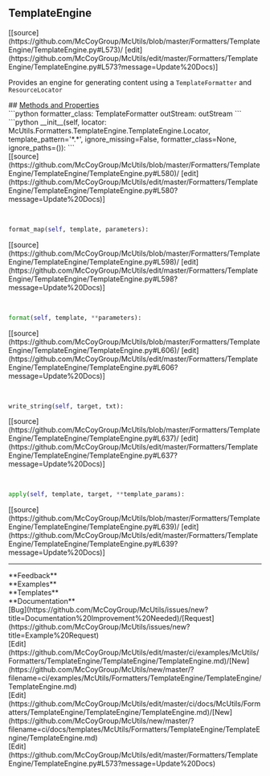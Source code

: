 ## <a id="McUtils.Formatters.TemplateEngine.TemplateEngine.TemplateEngine">TemplateEngine</a> 

<div class="docs-source-link" markdown="1">
[[source](https://github.com/McCoyGroup/McUtils/blob/master/Formatters/TemplateEngine/TemplateEngine.py#L573)/
[edit](https://github.com/McCoyGroup/McUtils/edit/master/Formatters/TemplateEngine/TemplateEngine.py#L573?message=Update%20Docs)]
</div>

Provides an engine for generating content using a
`TemplateFormatter` and `ResourceLocator`







<div class="collapsible-section">
 <div class="collapsible-section collapsible-section-header" markdown="1">
## <a class="collapse-link" data-toggle="collapse" href="#methods" markdown="1"> Methods and Properties</a> <a class="float-right" data-toggle="collapse" href="#methods"><i class="fa fa-chevron-down"></i></a>
 </div>
 <div class="collapsible-section collapsible-section-body collapse show" id="methods" markdown="1">
 ```python
formatter_class: TemplateFormatter
outStream: outStream
```
<a id="McUtils.Formatters.TemplateEngine.TemplateEngine.TemplateEngine.__init__" class="docs-object-method">&nbsp;</a> 
```python
__init__(self, locator: McUtils.Formatters.TemplateEngine.TemplateEngine.Locator, template_pattern='*.*', ignore_missing=False, formatter_class=None, ignore_paths=()): 
```
<div class="docs-source-link" markdown="1">
[[source](https://github.com/McCoyGroup/McUtils/blob/master/Formatters/TemplateEngine/TemplateEngine/TemplateEngine.py#L580)/
[edit](https://github.com/McCoyGroup/McUtils/edit/master/Formatters/TemplateEngine/TemplateEngine/TemplateEngine.py#L580?message=Update%20Docs)]
</div>


<a id="McUtils.Formatters.TemplateEngine.TemplateEngine.TemplateEngine.format_map" class="docs-object-method">&nbsp;</a> 
```python
format_map(self, template, parameters): 
```
<div class="docs-source-link" markdown="1">
[[source](https://github.com/McCoyGroup/McUtils/blob/master/Formatters/TemplateEngine/TemplateEngine/TemplateEngine.py#L598)/
[edit](https://github.com/McCoyGroup/McUtils/edit/master/Formatters/TemplateEngine/TemplateEngine/TemplateEngine.py#L598?message=Update%20Docs)]
</div>


<a id="McUtils.Formatters.TemplateEngine.TemplateEngine.TemplateEngine.format" class="docs-object-method">&nbsp;</a> 
```python
format(self, template, **parameters): 
```
<div class="docs-source-link" markdown="1">
[[source](https://github.com/McCoyGroup/McUtils/blob/master/Formatters/TemplateEngine/TemplateEngine/TemplateEngine.py#L606)/
[edit](https://github.com/McCoyGroup/McUtils/edit/master/Formatters/TemplateEngine/TemplateEngine/TemplateEngine.py#L606?message=Update%20Docs)]
</div>


<a id="McUtils.Formatters.TemplateEngine.TemplateEngine.TemplateEngine.write_string" class="docs-object-method">&nbsp;</a> 
```python
write_string(self, target, txt): 
```
<div class="docs-source-link" markdown="1">
[[source](https://github.com/McCoyGroup/McUtils/blob/master/Formatters/TemplateEngine/TemplateEngine/TemplateEngine.py#L637)/
[edit](https://github.com/McCoyGroup/McUtils/edit/master/Formatters/TemplateEngine/TemplateEngine/TemplateEngine.py#L637?message=Update%20Docs)]
</div>


<a id="McUtils.Formatters.TemplateEngine.TemplateEngine.TemplateEngine.apply" class="docs-object-method">&nbsp;</a> 
```python
apply(self, template, target, **template_params): 
```
<div class="docs-source-link" markdown="1">
[[source](https://github.com/McCoyGroup/McUtils/blob/master/Formatters/TemplateEngine/TemplateEngine/TemplateEngine.py#L639)/
[edit](https://github.com/McCoyGroup/McUtils/edit/master/Formatters/TemplateEngine/TemplateEngine/TemplateEngine.py#L639?message=Update%20Docs)]
</div>
 </div>
</div>












---


<div markdown="1" class="text-secondary">
<div class="container">
  <div class="row">
   <div class="col" markdown="1">
**Feedback**   
</div>
   <div class="col" markdown="1">
**Examples**   
</div>
   <div class="col" markdown="1">
**Templates**   
</div>
   <div class="col" markdown="1">
**Documentation**   
</div>
   <div class="col" markdown="1">
   
</div>
   <div class="col" markdown="1">
   
</div>
   <div class="col" markdown="1">
   
</div>
</div>
  <div class="row">
   <div class="col" markdown="1">
[Bug](https://github.com/McCoyGroup/McUtils/issues/new?title=Documentation%20Improvement%20Needed)/[Request](https://github.com/McCoyGroup/McUtils/issues/new?title=Example%20Request)   
</div>
   <div class="col" markdown="1">
[Edit](https://github.com/McCoyGroup/McUtils/edit/master/ci/examples/McUtils/Formatters/TemplateEngine/TemplateEngine/TemplateEngine.md)/[New](https://github.com/McCoyGroup/McUtils/new/master/?filename=ci/examples/McUtils/Formatters/TemplateEngine/TemplateEngine/TemplateEngine.md)   
</div>
   <div class="col" markdown="1">
[Edit](https://github.com/McCoyGroup/McUtils/edit/master/ci/docs/McUtils/Formatters/TemplateEngine/TemplateEngine/TemplateEngine.md)/[New](https://github.com/McCoyGroup/McUtils/new/master/?filename=ci/docs/templates/McUtils/Formatters/TemplateEngine/TemplateEngine/TemplateEngine.md)   
</div>
   <div class="col" markdown="1">
[Edit](https://github.com/McCoyGroup/McUtils/edit/master/Formatters/TemplateEngine/TemplateEngine.py#L573?message=Update%20Docs)   
</div>
   <div class="col" markdown="1">
   
</div>
   <div class="col" markdown="1">
   
</div>
   <div class="col" markdown="1">
   
</div>
</div>
</div>
</div>